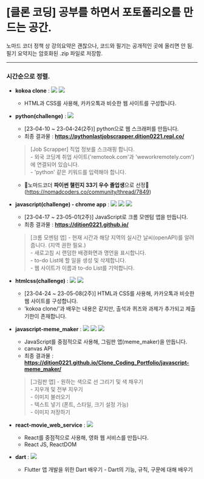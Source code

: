 # [클론 코딩] 공부를 하면서 포토폴리오를 만드는 공간.

노마드 코더 정책 상 강의요약은 괜찮으나, 코드와 필기는 공개적인 곳에 올리면 안 됨.  
필기 요약지는 암호화된 .zip 파일로 저장함.

---

### 시간순으로 정렬.  
- **kokoa clone** : <img src="https://img.shields.io/badge/HTML5-E34F26?style=flat-square&logo=HTML5&logoColor=white"/> <img src="https://img.shields.io/badge/CSS3-1572B6?style=flat-square&logo=CSS3&logoColor=white"/>
    - HTML과 CSS를 사용해, 카카오톡과 비슷한 웹 사이트를 구성합니다.

- **python(challenge)** : <img src="https://img.shields.io/badge/Python-3776AB?style=flat-square&logo=python&logoColor=white"/>
    - [23-04-10 ~ 23-04-24(2주)] python으로 웹 스크래퍼를 만듭니다.
    - 최종 결과물 : **https://pythonlastjobscrapper.dition0221.repl.co/**
    > [Job Scrapper] 직업 정보를 스크래핑 합니다.  
        - 외국 코딩계 취업 사이트('remoteok.com'과 'weworkremotely.com')에 연결되어 있습니다.  
        - 'python' 같은 키워드를 입력해야 합니다.
    - 🎉노마드코더 **파이썬 챌린지 33기 우수 졸업생**으로 선정🎉
        (https://nomadcoders.co/community/thread/7849)

- **javascript(challenge) - chrome app** : <img src="https://img.shields.io/badge/JavaScript-F7DF1E?style=flat-square&logo=JavaScript&logoColor=white"/> <img src="https://img.shields.io/badge/HTML5-E34F26?style=flat-square&logo=HTML5&logoColor=white"/> <img src="https://img.shields.io/badge/CSS3-1572B6?style=flat-square&logo=CSS3&logoColor=white"/>
    - [23-04-17 ~ 23-05-01(2주)] JavaScript로 크롬 모멘텀 앱을 만듭니다.
    - 최종 결과물 : **https://dition0221.github.io/**
    > [크롬 모멘텀 앱]
        - 현재 시간과 해당 지역의 실시간 날씨(openAPI)를 알려줍니다. (지역 권한 필요.)  
        - 새로고침 시 랜덤한 배경화면과 명언을 표시합니다.  
        - to-do List에 할 일을 생성 및 삭제합니다.  
        - 웹 사이트가 이름과 to-do List를 기억합니다.

- **htmlcss(challenge)** : <img src="https://img.shields.io/badge/HTML5-E34F26?style=flat-square&logo=HTML5&logoColor=white"/> <img src="https://img.shields.io/badge/CSS3-1572B6?style=flat-square&logo=CSS3&logoColor=white"/>
    - [23-04-24 ~ 23-05-08(2주)] HTML과 CSS를 사용해, 카카오톡과 비슷한 웹 사이트를 구성합니다.
    - 'kokoa clone/'과 배우는 내용은 같지만, 출석과 퀴즈와 과제가 추가되고 제출기한이 존재합니다.

- **javascript-meme_maker** : <img src="https://img.shields.io/badge/JavaScript-F7DF1E?style=flat-square&logo=JavaScript&logoColor=white"/> <img src="https://img.shields.io/badge/HTML5-E34F26?style=flat-square&logo=HTML5&logoColor=white"/> <img src="https://img.shields.io/badge/CSS3-1572B6?style=flat-square&logo=CSS3&logoColor=white"/>
    - JavaScript를 중점적으로 사용해, 그림판 앱(meme_maker)을 만듭니다.
    - canvas API
    - 최종 결과물 : **https://dition0221.github.io/Clone_Coding_Portfolio/javascript-meme_maker/**
    > [그림판 앱]
        - 원하는 색으로 선 그리기 및 색 채우기  
        - 지우개 및 전부 지우기  
        - 이미지 불러오기  
        - 텍스트 넣기 (폰트, 스타일, 크기 설정 가능)  
        - 이미지 저장하기  

- **react-movie_web_service** : <img src="https://img.shields.io/badge/React JS-61DAFB?style=flat-square&logo=react&logoColor=white"/>
    - React를 중점적으로 사용해, 영화 웹 서비스를 만듭니다.
    - React JS, ReactDOM  

- **dart** : <img src="https://img.shields.io/badge/Dart-0175C2?style=flat-square&logo=dart&logoColor=white"/>
    - Flutter 앱 개발을 위한 Dart 배우기 - Dart의 기능, 규칙, 구문에 대해 배우기